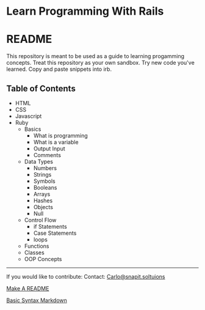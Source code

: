 # Learn Programming With Rails

# README

This repository is meant to be used as a guide to learning progamming concepts.
Treat this repository as your own sandbox.
Try new code you've learned. Copy and paste snippets into irb.

## Table of Contents

- HTML
- CSS
- Javascript
- Ruby
  - Basics
    - What is programming
    - What is a variable
    - Output Input
    - Comments
  - Data Types
    - Numbers
    - Strings
    - Symbols
    - Booleans
    - Arrays
    - Hashes
    - Objects
    - Null
  - Control Flow
    - if Statements
    - Case Statements
    - loops
  - Functions
  - Classes
  - OOP Concepts

---

If you would like to contribute:
Contact: Carlo@snapit.soltuions

[Make A README](https://www.makeareadme.com/)

[Basic Syntax Markdown](https://www.markdownguide.org/basic-syntax)
